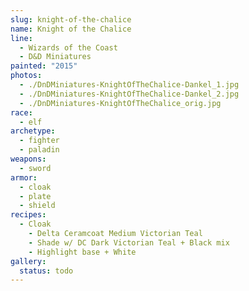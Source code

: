 ```yaml
---
slug: knight-of-the-chalice
name: Knight of the Chalice
line:
  - Wizards of the Coast
  - D&D Miniatures
painted: "2015"
photos:
  - ./DnDMiniatures-KnightOfTheChalice-Dankel_1.jpg
  - ./DnDMiniatures-KnightOfTheChalice-Dankel_2.jpg
  - ./DnDMiniatures-KnightOfTheChalice_orig.jpg
race:
  - elf
archetype:
  - fighter
  - paladin
weapons:
  - sword
armor:
  - cloak
  - plate
  - shield
recipes:
  - Cloak
    - Delta Ceramcoat Medium Victorian Teal
    - Shade w/ DC Dark Victorian Teal + Black mix
    - Highlight base + White
gallery:
  status: todo
---
```

